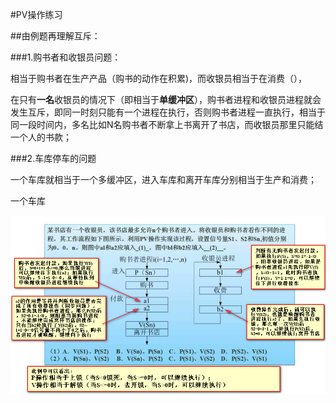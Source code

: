 #PV操作练习

##由例题再理解互斥：

###1.购书者和收银员问题：

相当于购书者在生产产品（购书的动作在积累)，而收银员相当于在消费（），


在只有**一名**收银员的情况下（即相当于**单缓冲区**），购书者进程和收银员进程就会发生互斥，即同一时刻只能有一个进程在执行，否则购书者进程一直执行，相当于同一段时间内，多名比如N名购书者不断拿上书离开了书店，而收银员那里只能结一个人的书款；

###2.车库停车的问题

一个车库就相当于一个多缓冲区，进入车库和离开车库分别相当于生产和消费；

一个车库

![](/imgs/1.3.5-1由例题角度理解PV操作.png)